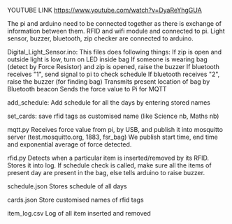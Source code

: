 YOUTUBE LINK
https://www.youtube.com/watch?v=DyaReYhgGUA

The pi and arduino need to be connected together as there is exchange of information between them. 
RFID and wifi module and connected to pi. 
Light sensor, buzzer, bluetooth, zip checker are connected to arduino. 

Digital_Light_Sensor.ino: This files does following things:
If zip is open and outside light is low, turn on LED inside bag
If someone is wearing bag (detect by Force Resistor) and zip is opened, raise the buzzer
If bluetooth receives "1", send signal to pi to check schedule
If bluetooth receives "2", raise the buzzer (for finding bag)
Transmits present location of bag by Bluetooth beacon
Sends the force value to Pi for MQTT

add_schedule:
Add schedule for all the days by entering stored names

set_cards:
save rfid tags as customised name (like Science nb, Maths nb)

mqtt.py
Receives force value from pi, by USB, and publish it into mosquitto server (test.mosquitto.org, 1883, fsr_bag)
We publish start time, end time and exponential average of force detected.

rfid.py
Detects when a particular item is inserted/removed by its RFID. Stores it into log. 
If schedule check is called, make sure all the items of present day are present in the bag, else tells arduino to raise buzzer.

schedule.json
Stores schedule of all days

cards.json
Store customised names of rfid tags

item_log.csv
Log of all item inserted and removed
